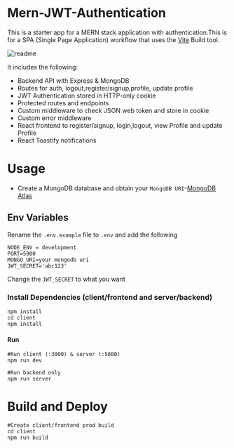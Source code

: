 # Mern-JWT-Authentication
This is a starter app for a MERN stack application with authentication.This is for a SPA (Single Page Application) workflow that uses the [Vite](https://vitejs.dev/guide/) Build tool.

![readme](https://github.com/Vysint/Mern-JWT-Authentication/assets/109030133/5ed06d8c-80e3-4b34-9da9-3a4f34e449de)

It includes the following:
- Backend API with Express & MongoDB
- Routes for auth, logout,register/signup,profile, update profile
- JWT Authentication stored in HTTP-only cookie
- Protected routes and endpoints
- Custom middleware to check JSON web token and store in cookie
- Custom error middleware
- React frontend to register/signup, login,logout, view Profile and update Profile
- React Toastify notifications

# Usage
- Create a MongoDB database and obtain your `MongoDB URI`-[MongoDB Atlas](https://www.mongodb.com/cloud/atlas/register)

## Env Variables
Rename the `.env.example` file to `.env` and add the following

```
NODE_ENV = development
PORT=5000
MONGO_URI=your mongodb uri
JWT_SECRET='abc123'
```
Change the `JWT_SECRET` to what you want

### Install Dependencies (client/frontend and server/backend)
```
npm install
cd client
npm install
```

#### Run

```
#Run client (:3000) & server (:5000)
npm run dev

#Run backend only
npm run server
```
# Build and Deploy
```
#Create client/frontend prod build
cd client
npm run build
```
